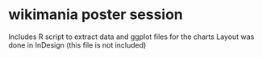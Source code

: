 # wikimania poster session 
Includes R script to extract data and ggplot files for the charts
Layout was done in InDesign (this file is not included) 
